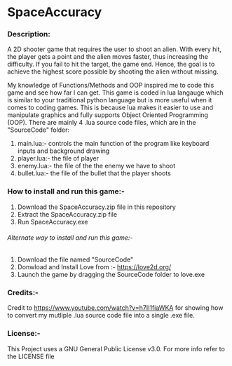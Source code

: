 # SpaceAccuracy

### Description:
  A 2D shooter game that requires the user to shoot an alien. With every hit, the player gets a point and the alien moves faster, thus increasing the difficulty. If
you fail to hit the target, the game end. Hence, the goal is to achieve the highest score possible by shooting the alien without missing.
  
  My knowledge of Functions/Methods and OOP inspired me to code this game and see how far I can get. This game is coded in lua langauge which is similar to your traditional python language but is more useful when it comes to coding games. This is because lua makes it easier to use and manipulate graphics and fully supports Object Oriented Programming (OOP). There are mainly 4 .lua source code files, which are in the "SourceCode" folder:

  1. main.lua:- controls the main function of the program like keyboard inputs and background drawing 
  2. player.lua:- the file of player 
  3. enemy.lua:- the file of the the enemy we have to shoot 
  4. bullet.lua:- the file of the bullet that the player shoots


 ### How to install and run this game:-

  1. Download the SpaceAccuracy.zip file in this repository
  2. Extract the SpaceAccuracy.zip file
  3. Run SpaceAccuracy.exe

 ###### Alternate way to install and run this game:-
  1. Download the file named "SourceCode"
  2. Donwload and Install Love from :- https://love2d.org/
  3. Launch the game by dragging the SourceCode folder to love.exe


### Credits:-
 Credit to https://www.youtube.com/watch?v=h7II1fiaWKA for showing how to convert my mutliple .lua source code file into a single .exe file.
 
### License:-
This Project uses a GNU General Public License v3.0. For more info refer to the LICENSE file
